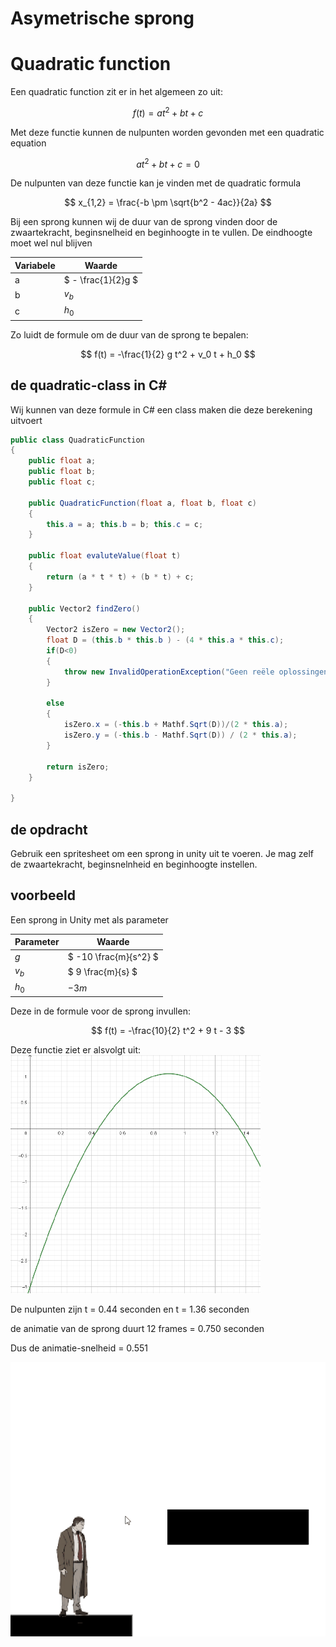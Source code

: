 # Asymetrische sprong

# Quadratic function

Een quadratic function zit er in het algemeen zo uit:

$$ f(t) = at^2 + bt +c $$

Met deze functie kunnen de nulpunten worden gevonden met een quadratic equation

$$ at^2 + bt + c = 0$$


De nulpunten van deze functie kan je vinden met de quadratic formula

$$ x_{1,2} = \frac{-b \pm \sqrt{b^2 - 4ac}}{2a} $$

Bij een sprong kunnen wij de duur van de sprong vinden door de zwaartekracht, beginsnelheid en beginhoogte in te vullen. De eindhoogte moet wel nul blijven

| Variabele | Waarde  |
|-----------|--------|
| a         | $` - \frac{1}{2}g `$ |
| b         | $`v_b`$    |
| c         | $`h_0 `$    |


Zo luidt de formule om de duur van de sprong te bepalen:

$$ f(t) = -\frac{1}{2} g t^2 + v_0 t + h_0 $$

## de quadratic-class in C#
Wij kunnen van deze formule in C# een class maken die deze berekening uitvoert

``` CS
public class QuadraticFunction 
{
    public float a;
    public float b;
    public float c;

    public QuadraticFunction(float a, float b, float c)
    {
        this.a = a; this.b = b; this.c = c;
    }

    public float evaluteValue(float t)
    {
        return (a * t * t) + (b * t) + c;
    }

    public Vector2 findZero()
    {
        Vector2 isZero = new Vector2();
        float D = (this.b * this.b ) - (4 * this.a * this.c);
        if(D<0)
        {
            throw new InvalidOperationException("Geen reële oplossingen voor deze vergelijking.");
        }

        else
        {
            isZero.x = (-this.b + Mathf.Sqrt(D))/(2 * this.a);
            isZero.y = (-this.b - Mathf.Sqrt(D)) / (2 * this.a);
        }

        return isZero;
    }

}
```
## de opdracht
Gebruik een spritesheet om een sprong in unity uit te voeren. Je mag zelf de zwaartekracht, beginsnelnheid en beginhoogte instellen.

## voorbeeld
Een sprong in Unity met als parameter

| Parameter  | Waarde |
|------------|----------------|
| $` g `$    | $` -10 \frac{m}{s^2} `$ |
| $` v_b `$  | $` 9 \frac{m}{s} `$ |
| $` h_0 `$  | $` -3 m `$ |

Deze in de formule voor de sprong invullen:

$$ f(t) = -\frac{10}{2} t^2 + 9 t - 3 $$

Deze functie ziet er alsvolgt uit:
![parabool](images/parabool.png)

De nulpunten zijn t = 0.44 seconden en t = 1.36 seconden

de animatie van de sprong duurt 12 frames = 0.750 seconden

Dus de animatie-snelheid = 0.551

![voorbeeld](images/asym_jump.gif)

